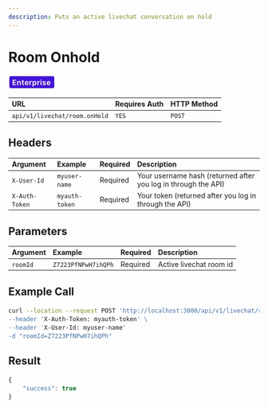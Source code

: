 ```yaml
---
description: Puts an active livechat conversation on hold
---
```


# Room Onhold

![](../../../../../.gitbook/assets/enterprise.jpg)

| URL | Requires Auth | HTTP Method |
| :--- | :--- | :--- |
| `api/v1/livechat/room.onHold` | `YES` | `POST` |

## Headers

| Argument | Example | Required | Description |
| :--- | :--- | :--- | :--- |
| `X-User-Id` | `myuser-name` | Required | Your username hash \(returned after you log in through the API\) |
| `X-Auth-Token` | `myauth-token` | Required | Your token \(returned after you log in through the API\) |

## Parameters

| Argument | Example | Required | Description |
| :--- | :--- | :--- | :--- |
| `roomId` | `Z7223PfNPwH7ihQPh` | Required | Active livechat room id |

## Example Call

```bash
curl --location --request POST 'http://localhost:3000/api/v1/livechat/room.onHold \
--header 'X-Auth-Token: myauth-token' \
--header 'X-User-Id: myuser-name'
-d "roomId=Z7223PfNPwH7ihQPh"
```

## Result

```javascript
{
    "success": true
}
```

